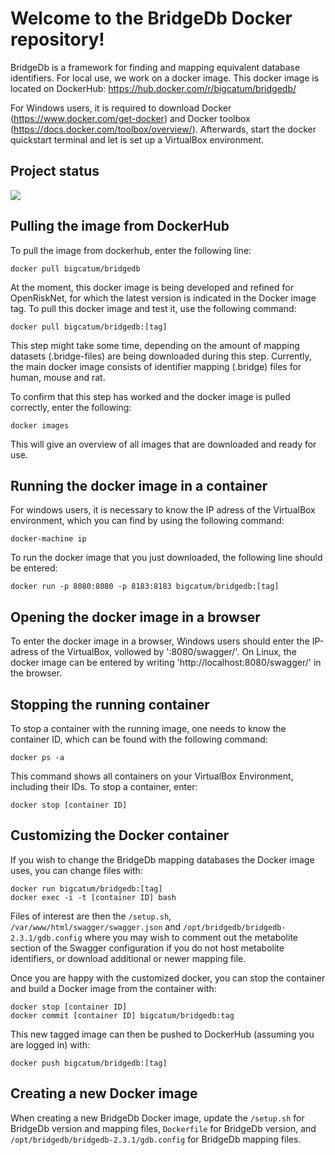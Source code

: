 

# Welcome to the BridgeDb Docker repository!

BridgeDb is a framework for finding and mapping equivalent database identifiers. For local use, we work on a docker image. This docker image is located on DockerHub: https://hub.docker.com/r/bigcatum/bridgedb/

For Windows users, it is required to download Docker (https://www.docker.com/get-docker) and Docker toolbox (https://docs.docker.com/toolbox/overview/). Afterwards, start the docker quickstart terminal and let is set up a VirtualBox environment.

## Project status

<img src="https://jenkins.bigcat.unimaas.nl/view/GUI%20tests/job/Docker%20test/badge/icon">

## Pulling the image from DockerHub

To pull the image from dockerhub, enter the following line:

    docker pull bigcatum/bridgedb

At the moment, this docker image is being developed and refined for OpenRiskNet, for which the latest version is indicated in the Docker image tag. To pull this docker image and test it, use the following command:

    docker pull bigcatum/bridgedb:[tag]

This step might take some time, depending on the amount of mapping datasets (.bridge-files) are being downloaded during this step. Currently, the main docker image consists of identifier mapping (.bridge) files for human, mouse and rat.

To confirm that this step has worked and the docker image is pulled correctly, enter the following:

    docker images

This will give an overview of all images that are downloaded and ready for use.

## Running the docker image in a container

For windows users, it is necessary to know the IP adress of the VirtualBox environment, which you can find by using the following command:

    docker-machine ip

To run the docker image that you just downloaded, the following line should be entered:

    docker run -p 8080:8080 -p 8183:8183 bigcatum/bridgedb:[tag]

## Opening the docker image in a browser

To enter the docker image in a browser, Windows users should enter the IP-adress of the VirtualBox, vollowed by ':8080/swagger/'. On Linux, the docker image can be entered by writing 'http://localhost:8080/swagger/' in the browser.

## Stopping the running container

To stop a container with the running image, one needs to know the container ID, which can be found with the following command:

    docker ps -a
    
This command shows all containers on your VirtualBox Environment, including their IDs. To stop a container, enter:

    docker stop [container ID]

## Customizing the Docker container

If you wish to change the BridgeDb mapping databases the Docker image uses, you can change files with:

```shell
docker run bigcatum/bridgedb:[tag]
docker exec -i -t [container ID] bash
```

Files of interest are then the `/setup.sh`, `/var/www/html/swagger/swagger.json` and
`/opt/bridgedb/bridgedb-2.3.1/gdb.config` where you may wish to comment out the metabolite
section of the Swagger configuration if you do not host metabolite identifiers,
or download additional or newer mapping file.

Once you are happy with the customized docker, you can stop the container and build a Docker image from the container with:

```shell
docker stop [container ID]
docker commit [container ID] bigcatum/bridgedb:tag
```

This new tagged image can then be pushed to DockerHub (assuming you are logged in) with:

```shell
docker push bigcatum/bridgedb:[tag]
```

## Creating a new Docker image

When creating a new BridgeDb Docker image, update the `/setup.sh` for BridgeDb version and mapping files, `Dockerfile` for BridgeDb version, and `/opt/bridgedb/bridgedb-2.3.1/gdb.config` for BridgeDb mapping files.
